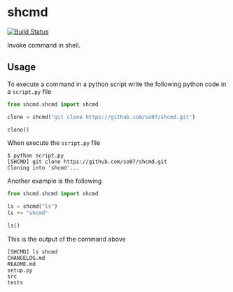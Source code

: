 # shcmd

[![Build Status](https://travis-ci.com/so07/shcmd.svg?token=CFvNdbNXiYKX1TcDAvWp&branch=master)](https://travis-ci.com/so07/shcmd)

Invoke command in shell.

## Usage

To execute a command in a python script write the following python code in a `script.py` file

```python
from shcmd.shcmd import shcmd

clone = shcmd("git clone https://github.com/so07/shcmd.git")

clone()
```

When execute the `script.py` file
```
$ python script.py
[SHCMD] git clone https://github.com/so07/shcmd.git
Cloning into 'shcmd'...
```

Another example is the following
```python
from shcmd.shcmd import shcmd

ls = shcmd("ls")
ls += "shcmd"

ls()
```

This is the output of the command above
```
[SHCMD] ls shcmd
CHANGELOG.md
README.md
setup.py
src
tests
```
